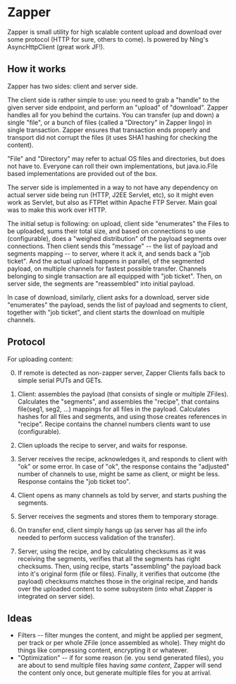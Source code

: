 Zapper
======

Zapper is small utility for high scalable content upload and download over some protocol (HTTP for sure, others to come). Is powered by Ning's AsyncHttpClient (great work JF!).

How it works
------------

Zapper has two sides: client and server side.

The client side is rather simple to use: you need to grab a "handle" to the given server side endpoint, and perform an "upload" of "download". Zapper handles all for you behind the curtains. You can transfer (up and down) a single "file", or a bunch of files (called a "Directory" in Zapper lingo) in single transaction. Zapper ensures that transaction ends properly and transport did not corrupt the files (it uses SHA1 hashing for checking the content).

"File" and "Directory" may refer to actual OS files and directories, but does not have to. Everyone can roll their own implementations, but java.io.File based implementations are provided out of the box.

The server side is implemented in a way to not have any dependency on actual server side being run (HTTP, J2EE Servlet, etc), so it might even work as Servlet, but also as FTPlet within Apache FTP Server. Main goal was to make this work over HTTP.

The initial setup is following: on upload, client side "enumerates" the Files to be uploaded, sums their total size, and based on connections to use (configurable), does a "weighed distribution" of the payload segments over connections. Then client sends this "message" -- the list of payload and segments mapping -- to server, where it ack it, and sends back a "job ticket". And the actual upload happens in parallel, of the segmented payload, on multiple channels for fastest possible transfer. Channels belonging to single transaction are all equipped with "job ticket". Then, on server side, the segments are "reassembled" into initial payload.

In case of download, similarly, client asks for a download, server side "enumerates" the payload, sends the list of payload and segments to client, together with "job ticket", and client starts the download on multiple channels.

Protocol
--------

For uploading content:

0) If remote is detected as non-zapper server, Zapper Clients falls back to simple serial PUTs and GETs.

1) Client: assembles the payload (that consists of single or multiple ZFiles). Calculates the "segments", and assembles the "recipe", that contains file(seg1, seg2, …) mappings for all files in the payload. Calculates hashes for all files and segments, and using those creates references in "recipe". Recipe contains the channel numbers clients want to use (configurable).

2) Clien uploads the recipe to server, and waits for response.

3) Server receives the recipe, acknowledges it, and responds to client with "ok" or some error. In case of "ok", the response contains the "adjusted" number of channels to use, might be same as client, or might be less. Response contains the "job ticket too".

4) Client opens as many channels as told by server, and starts pushing the segments.

5) Server receives the segments and stores them to temporary storage.

6) On transfer end, client simply hangs up (as server has all the info needed to perform success validation of the transfer).

7) Server, using the recipe, and by calculating checksums as it was receiving the segments, verifies that all the segments has right checksums. Then, using recipe, starts "assembling" the payload back into it's original form (file or files). Finally, it verifies that outcome (the payload) checksums matches those in the original recipe, and hands over the uploaded content to some subsystem (into what Zapper is integrated on server side).

Ideas
-----

* Filters -- filter munges the content, and might be applied per segment, per track or per whole ZFile (once assembled as whole). They might do things like compressing content, encrypting it or whatever.
* "Optimization" -- if for some reason (ie. you send generated files), you are about to send multiple files having _same content_, Zapper will send the content only once, but generate multiple files for you at arrival.
